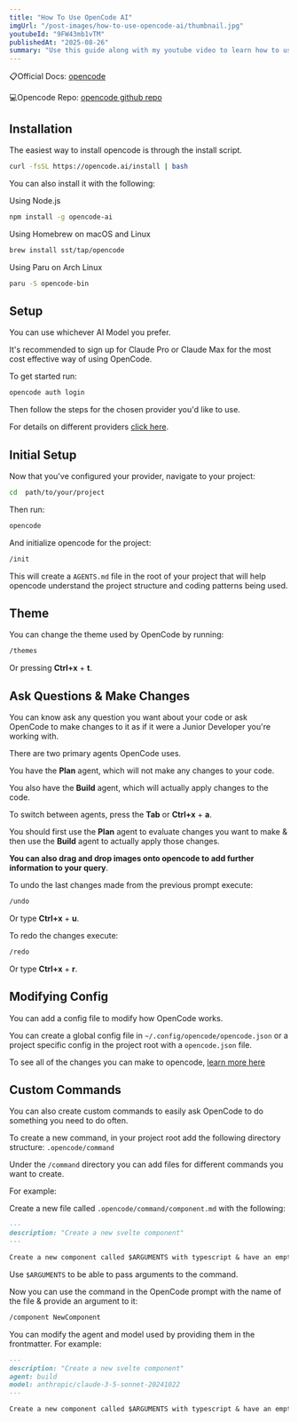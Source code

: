 ```yaml
---
title: "How To Use OpenCode AI"
imgUrl: "/post-images/how-to-use-opencode-ai/thumbnail.jpg"
youtubeId: "9FW43mb1vTM"
publishedAt: "2025-08-26"
summary: "Use this guide along with my youtube video to learn how to use OpenCode AI with Neovim & Tmux for a supercharged workflow!"
---
```


📋Official Docs: [opencode](https://opencode.ai/docs/)

💻Opencode Repo: [opencode github repo](https://github.com/sst/opencode)

## Installation

The easiest way to install opencode is through the install script.

```bash
curl -fsSL https://opencode.ai/install | bash
```

You can also install it with the following:

Using Node.js

```bash
npm install -g opencode-ai
```

Using Homebrew on macOS and Linux

```bash
brew install sst/tap/opencode
```

Using Paru on Arch Linux

```bash
paru -S opencode-bin
```

## Setup

You can use whichever AI Model you prefer.

It's recommended to sign up for Claude Pro or Claude Max for the most cost effective way of using
OpenCode.

To get started run:

```bash
opencode auth login
```

Then follow the steps for the chosen provider you'd like to use.

For details on different providers [click here](https://opencode.ai/docs/providers/#directory).

## Initial Setup

Now that you've configured your provider, navigate to your project:

```bash
cd  path/to/your/project
```

Then run:

```bash
opencode
```

And initialize opencode for the project:

```bash
/init
```

This will create a `AGENTS.md` file in the root of your project that will help opencode understand the project structure
and coding patterns being used.

## Theme

You can change the theme used by OpenCode by running:

```bash
/themes
```

Or pressing **Ctrl+x** + **t**.

## Ask Questions & Make Changes

You can know ask any question you want about your code or ask OpenCode to make changes to it
as if it were a Junior Developer you're working with.

There are two primary agents OpenCode uses.

You have the **Plan** agent, which will not make any changes to your code.

You also have the **Build** agent, which will actually apply changes to the code.

To switch between agents, press the **Tab** or **Ctrl+x** + **a**.

You should first use the **Plan** agent to evaluate changes you want to make & then use the **Build**
agent to actually apply those changes.

**You can also drag and drop images onto opencode to add further information to your query**.

To undo the last changes made from the previous prompt execute:

```bash
/undo
```

Or type **Ctrl+x** + **u**.

To redo the changes execute:

```bash
/redo
```

Or type **Ctrl+x** + **r**.

## Modifying Config

You can add a config file to modify how OpenCode works.

You can create a global config file in `~/.config/opencode/opencode.json` or
a project specific config in the project root with a `opencode.json` file.

To see all of the changes you can make to opencode, [learn more here](https://opencode.ai/docs/config/)

## Custom Commands

You can also create custom commands to easily ask OpenCode to do something you need to do often.

To create a new command, in your project root add the following directory structure: `.opencode/command`

Under the `/command` directory you can add files for different commands you want to create.

For example:

Create a new file called `.opencode/command/component.md` with the following:

```markdown
---
description: "Create a new svelte component"
---

Create a new component called $ARGUMENTS with typescript & have an empty Props interface.
```

Use `$ARGUMENTS` to be able to pass arguments to the command.

Now you can use the command in the OpenCode prompt with the name of the file & provide an argument to it:

```bash
/component NewComponent
```

You can modify the agent and model used by providing them in the frontmatter. For example:

```markdown
---
description: "Create a new svelte component"
agent: build
model: anthropic/claude-3-5-sonnet-20241022
---

Create a new component called $ARGUMENTS with typescript & have an empty Props interface.
```
